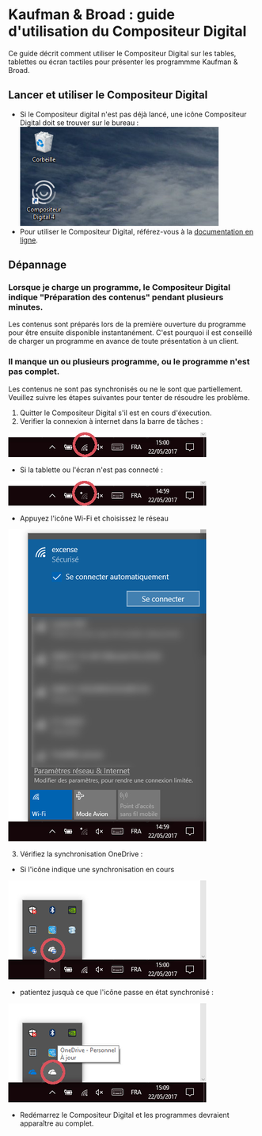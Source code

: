 # Kaufman & Broad : guide d'utilisation du Compositeur Digital

Ce guide décrit comment utiliser le Compositeur Digital sur les tables, tablettes ou écran tactiles pour présenter les programmme Kaufman & Broad.


## Lancer et utiliser le Compositeur Digital

- Si le Compositeur digital n'est pas déjà lancé, une icône Compositeur Digital doit se trouver sur le bureau :
![Icône de lancement](img/ketb_launch_icon.jpg)
- Pour utiliser le Compositeur Digital, référez-vous à la [documentation en ligne](use.md).

## Dépannage

### Lorsque je charge un programme, le Compositeur Digital indique "Préparation des contenus" pendant plusieurs minutes.

Les contenus sont préparés lors de la première ouverture du programme pour être ensuite disponible instantanément. C'est pourquoi il est conseillé de charger un programme en avance de toute présentation à un client.

### Il manque un ou plusieurs programme, ou le programme n'est pas complet.

Les contenus ne sont pas synchronisés ou ne le sont que partiellement. Veuillez suivre les étapes suivantes pour tenter de résoudre les problème.

1. Quitter le Compositeur Digital s'il est en cours d'éxecution.
2. Verifier la connexion à internet dans la barre de tâches :

![connexion ok](img/ketb_net_ok.jpg)

- Si la tablette ou l'écran n'est pas connecté :

![connexion ko](img/ketb_net_ko.jpg)

- Appuyez l'icône Wi-Fi et choisissez le réseau

![connect](img/ketb_net_connect.jpg)

3. Vérifiez la synchronisation OneDrive :
- Si l'icône indique une synchronisation en cours 

![synchro](img/ketb_onedrive_sync.jpg)

- patientez jusquà ce que l'icône passe en état synchronisé :

![onedrive ok](img/ketb_onedrive_ok.jpg)

- Redémarrez le Compositeur Digital et les programmes devraient apparaître au complet.
